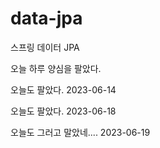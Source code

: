 # data-jpa
스프링 데이터 JPA

오늘 하루 양심을 팔았다.

오늘도 팔았다. 2023-06-14

오늘도 팔았다. 2023-06-18

오늘도 그러고 말았네.... 2023-06-19
